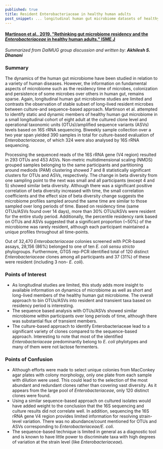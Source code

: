 ```yaml
---
published: true
title: Resident Enterobacteriaceae in healthy human adults
post_snippet: ... longitudinal human gut microbiome datasets of healthy adult to identify resident and transient members of microbiome.
---
```


#### [Martinson et al., 2019. "Rethinking gut microbiome residency and the _Enterobacteriaceae_ in healthy human adults." ISME J](https://www.nature.com/articles/s41396-019-0435-7)

_Summarized from DalMUG group discussion and written by: **Akhilesh S. Dhanani**_

### Summary
The dynamics of the human gut microbiome have been studied in relation to a variety of human diseases. However, the information on fundamental aspects of microbiome such as the residency time of microbes, colonization and persistence of some microbes over others in human gut, remains sparse. Again, longitudinal human gut microbiome studies are limited and contrasts the observation of stable subset of long-lived resident microbes between culture-and sequence-based approach. Martinson et al. attempted to identify static and dynamic members of healthy human gut microbiome in a small longitudinal cohort of eight adult at the cultured clone level and operational taxonomic units (OTUs)/amplified sequence variants (ASVs) levels based on 16S rRNA sequencing. Biweekly sample collection over a two year span yielded 390 samples in total for culture-based evaluation of _Enterobacteriaceae_, of which 324 were also analysed by 16S rRNA sequencing.

Processing the sequenced reads of the 16S rRNA gene (V4 region) resulted in 293 OTUs and 453 ASVs. Non-metric multidimensional scaling (NMDS) grouped samples belonging to the same participants and partitioning around mediods (PAM) clustering showed 7 and 8 statistically significant clusters for OTUs and ASVs, respectively. The change in beta diversity from one sampling point to the next was small and all participants (except 4 and 5) showed similar beta diversity. Although there was a significant positive correlation of beta diversity increased with time, the small correlation coefficients and the effect size of beta diversity change suggests the microbiome profiles sampled around the same time are similar to those sampled over long periods of time. Based on residency time (same OTUs/ASVs found over 14 days), more than 30% OTUs/ASVs were resident for the entire study period. Additionally, the percentile residency rank based on OTUs and ASVs suggested that a significant proportion (~50%) of the microbiome was rarely resident, although each participant maintained a unique profiles throughout all time-points.

Out of 32,470 _Enterobacteriaceae_ colonies screened with PCR-based assays, 28,156 (86%) belonged to one of ten _E. coli sensu stricto_ phylogroups. Furthermore, GTG5 rep-PCR identified total of 120 distinct _Enterobacteriaceae_ clones among all participants and 37 (31%) of these were resident (including 3 non- _E. coli_).


### Points of Interest
- As longitudinal studies are limited, this study adds more insight to available information on dynamics of microbiome as well as short and long-lived members of the healthy human gut microbiome. The overall approach to bin OTUs/ASVs into resident and transient taxa based on residency period is interesting.
- The sequence based analysis with OTUs/ASVs showed similar microbiome within participants over long periods of time, although there was substantial flux of transient members.
- The culture-based approach to identify Enterobacteriaceae lead to a significant variety of clones compared to the sequence-based approach. Interesting to note that most of the identified _Enterobacteriaceae_ predominantly belong to _E. coli_ phylotypes and many of them were not lactose fermenters. 

### Points of Confusion
- Although efforts were made to select unique colonies from MacConkey agar plates with colony morphology, only one plate from each sample with dilution were used. This could lead to the selection of the most abundant and redundant clones rather than covering vast diversity. As it appears from the large pool of _Enterobacteriaceae_, only 120 distinct clones were found.
- Using a similar sequence-based approach on cultured isolates would have added weight to the conclusion that the 16S sequencing and culture results did not correlate well. In addition, sequencing the 16S rRNA gene V4 region provides limited information for resolving strain-level variation. There was no abundance/count mentioned for OTUs and ASVs corresponding to _Enterobacteriaceae/E. coli_.
- The sequence-based technique is limited in general as a diagnostic tool and is known to have little power to discriminate taxa with high degrees of variation at the strain level (like _Enterobacteriaceae_).
